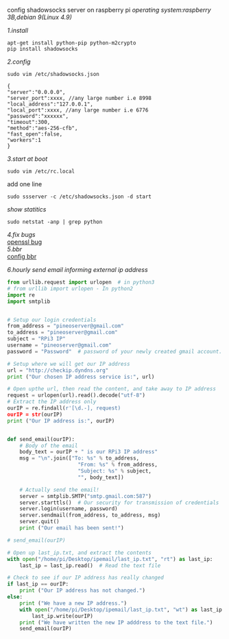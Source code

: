 config shadowsocks server on raspberry pi
_operating system:raspberry 3B,debian 9(Linux 4.9)_  

*1.install*  
```
apt-get install python-pip python-m2crypto
pip install shadowsocks
```

*2.config*  
```
sudo vim /etc/shadowsocks.json
```
```
{
"server":"0.0.0.0",
"server_port":xxxx, //any large number i.e 8998
"local_address":"127.0.0.1",
"local_port":xxxx, //any large number i.e 6776
"password":"xxxxxx",
"timeout":300,
"method":"aes-256-cfb",
"fast_open":false,
"workers":1
}
```
*3.start at boot*  
```
sudo vim /etc/rc.local
```
add one line
```
sudo ssserver -c /etc/shadowsocks.json -d start
```
*show statitics*
```
sudo netstat -anp | grep python
```
*4.fix bugs*  
[openssl bug](https://blog.lyz810.com/article/2016/09/shadowsocks-with-openssl-greater-than-110/)  
*5.bbr*  
[config bbr](https://github.com/iMeiji/shadowsocks_install/wiki/%E5%BC%80%E5%90%AFTCP-BBR%E6%8B%A5%E5%A1%9E%E6%8E%A7%E5%88%B6%E7%AE%97%E6%B3%95)  

*6.hourly send email informing external ip address*  
```python
from urllib.request import urlopen  # in python3
# from urllib import urlopen - In python2
import re
import smtplib


# Setup our login credentials
from_address = "pineoserver@gmail.com"
to_address = "pineoserver@gmail.com"
subject = "RPi3 IP"
username = "pineoserver@gmail.com"
password = "Password"  # password of your newly created gmail account.

# Setup where we will get our IP address
url = "http://checkip.dyndns.org"
print ("Our chosen IP address service is:", url)

# Open upthe url, then read the content, and take away to IP address
request = urlopen(url).read().decode("utf-8")
# Extract the IP address only
ourIP = re.findall(r'[\d.-], request)
ourIP = str(ourIP)
print ("Our IP address is:", ourIP)


def send_email(ourIP):
    # Body of the email
    body_text = ourIP + " is our RPi3 IP address"
    msg = "\n".join(["To: %s" % to_address,
                       "From: %s" % from_address,
                       "Subject: %s" % subject,
                       "", body_text])

    # Actually send the email!
    server = smtplib.SMTP("smtp.gmail.com:587")
    server.starttls()  # Our security for transmission of credentials
    server.login(username, password)
    server.sendmail(from_address, to_address, msg)
    server.quit()
    print ("Our email has been sent!")

# send_email(ourIP)

# Open up last_ip.txt, and extract the contents
with open("/home/pi/Desktop/ipemail/last_ip.txt", "rt") as last_ip:
    last_ip = last_ip.read()  # Read the text file

# Check to see if our IP address has really changed
if last_ip == ourIP:
    print ("Our IP address has not changed.")
else:
    print ("We have a new IP address.")
    with open("/home/pi/Desktop/ipemail/last_ip.txt", "wt") as last_ip:
        last_ip.write(ourIP)
    print ("We have written the new IP adddress to the text file.")
    send_email(ourIP)

